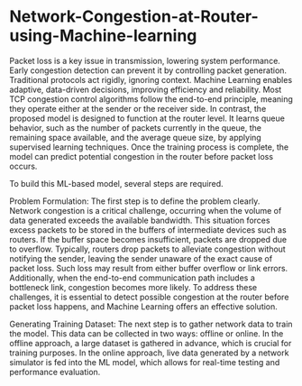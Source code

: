 # Network-Congestion-at-Router-using-Machine-learning
Packet loss is a key issue in transmission, lowering system performance. Early congestion detection can prevent it by controlling packet generation. Traditional protocols act rigidly, ignoring context. Machine Learning enables adaptive, data-driven decisions, improving efficiency and reliability.
Most TCP congestion control algorithms follow the end-to-end principle, meaning they operate either at the sender or the receiver side. In contrast, the proposed model is designed to function at the router level. It learns queue behavior, such as the number of packets currently in the queue, the remaining space available, and the average queue size, by applying supervised learning techniques. Once the training process is complete, the model can predict potential congestion in the router before packet loss occurs.

To build this ML-based model, several steps are required.

Problem Formulation:
The first step is to define the problem clearly. Network congestion is a critical challenge, occurring when the volume of data generated exceeds the available bandwidth. This situation forces excess packets to be stored in the buffers of intermediate devices such as routers. If the buffer space becomes insufficient, packets are dropped due to overflow. Typically, routers drop packets to alleviate congestion without notifying the sender, leaving the sender unaware of the exact cause of packet loss. Such loss may result from either buffer overflow or link errors. Additionally, when the end-to-end communication path includes a bottleneck link, congestion becomes more likely. To address these challenges, it is essential to detect possible congestion at the router before packet loss happens, and Machine Learning offers an effective solution.

Generating Training Dataset:
The next step is to gather network data to train the model. This data can be collected in two ways: offline or online. In the offline approach, a large dataset is gathered in advance, which is crucial for training purposes. In the online approach, live data generated by a network simulator is fed into the ML model, which allows for real-time testing and performance evaluation.

